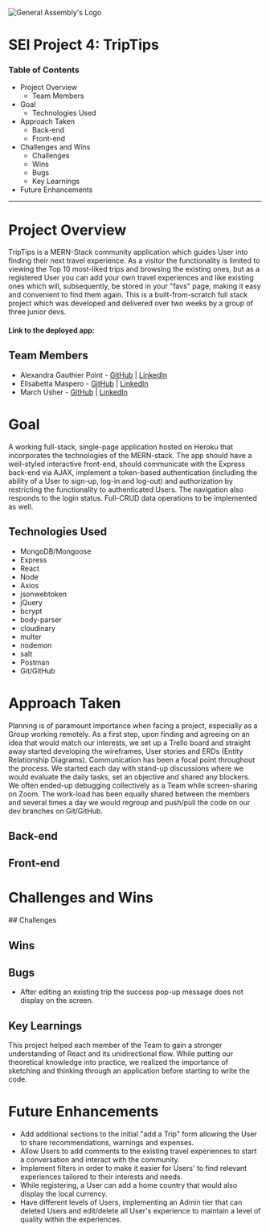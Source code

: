 ![General Assembly's Logo](https://camo.githubusercontent.com/603ef5eae7d28900a9678ae96c6c60a9c72f8a059c328b28cf978df999cea1f8/68747470733a2f2f692e696d6775722e636f6d2f6c7a56493364382e706e67)

# SEI Project 4: TripTips

### Table of Contents
- Project Overview
    - Team Members
- Goal
    - Technologies Used
- Approach Taken
    - Back-end
    - Front-end
- Challenges and Wins
    - Challenges
    - Wins
    - Bugs
    - Key Learnings
- Future Enhancements 

---

# Project Overview
TripTips is a MERN-Stack community application which guides User into finding their next travel experience. As a visitor the functionality is limited to viewing the Top 10 most-liked trips and browsing the existing ones, but as a registered User you can add your own travel experiences and like existing ones which will, subsequently, be stored in your "favs" page, making it easy and convenient to find them again. This is a built-from-scratch full stack project which was developed and delivered over two weeks by a group of three junior devs.
#### Link to the deployed app: 

## Team Members
- Alexandra Gauthier Point - [GitHub](https://github.com/GPAlexa) | [LinkedIn](https://www.linkedin.com/in/alexandragp/)
- Elisabetta Maspero - [GitHub](https://github.com/emaspero) | [LinkedIn](https://www.linkedin.com/in/elisabetta-maspero/)
- March Usher - [GitHub](https://github.com/MarcUsher/) | [LinkedIn](https://www.linkedin.com/in/marcusher/)

# Goal
A working full-stack, single-page application hosted on Heroku that incorporates the technologies of the MERN-stack. The app should have a well-styled interactive front-end, should communicate with the Express back-end via AJAX, implement a token-based authentication (including the ability of a User to sign-up, log-in and log-out) and authorization by restricting the functionality to authenticated Users. The navigation also responds to the login status. Full-CRUD data operations to be implemented as well. 

## Technologies Used
- MongoDB/Mongoose
- Express
- React
- Node
- Axios
- jsonwebtoken
- jQuery
- bcrypt
- body-parser
- cloudinary
- multer
- nodemon
- salt
- Postman
- Git/GitHub

# Approach Taken
Planning is of paramount importance when facing a project, especially as a Group working remotely. As a first step, upon finding and agreeing on an idea that would match our interests, we set up a Trello board and straight away started developing the wireframes, User stories and ERDs (Entity Relationship Diagrams). 
Communication has been a focal point throughout the process. We started each day with stand-up discussions where we would evaluate the daily tasks, set an objective and shared any blockers. We often ended-up debugging collectively as a Team while screen-sharing on Zoom. The work-load has been equally shared between the members and several times a day we would regroup and push/pull the code on our dev branches on Git/GitHub.
## Back-end

## Front-end

# Challenges and Wins

## Challenges

## Wins

## Bugs
- After editing an existing trip the success pop-up message does not display on the screen.
## Key Learnings
This project helped each member of the Team to gain a stronger understanding of React and its unidirectional flow. While putting our theoretical knowledge into practice, we realized the importance of sketching and thinking through an application before starting to write the code. 
# Future Enhancements 
- Add additional sections to the initial "add a Trip" form allowing the User to share recommendations, warnings and expenses.
- Allow Users to add comments to the existing travel experiences to start a conversation and interact with the community.
- Implement filters in order to make it easier for Users' to find relevant experiences tailored to their interests and needs.
- While registering, a User can add a home country that would also display the local currency.
- Have different levels of Users, implementing an Admin tier that can deleted Users and edit/delete all User's experience to maintain a level of quality within the experiences. 
